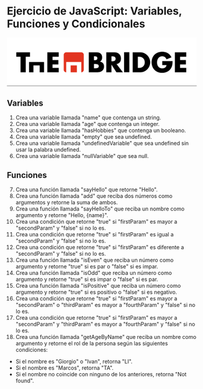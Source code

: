 # Ejercicio de JavaScript: Variables, Funciones y Condicionales
![Alt text](image.png)
## Variables
1. Crea una variable llamada "name" que contenga un string.
2. Crea una variable llamada "age" que contenga un integer.
3. Crea una variable llamada "hasHobbies" que contenga un booleano.
4. Crea una variable llamada "empty" que sea undefined.
5. Crea una variable llamada "undefinedVariable" que sea undefined sin usar la palabra undefined.
6. Crea una variable llamada "nullVariable" que sea null.

## Funciones
7. Crea una función llamada "sayHello" que retorne "Hello".
8. Crea una función llamada "add" que reciba dos números como argumentos y retorne la suma de ambos.
9. Crea una función llamada "sayHelloTo" que reciba un nombre como argumento y retorne "Hello, {name}".
10. Crea una condición que retorne "true" si "firstParam" es mayor a "secondParam" y "false" si no lo es.
11. Crea una condición que retorne "true" si "firstParam" es igual a "secondParam" y "false" si no lo es.
12. Crea una condición que retorne "true" si "firstParam" es diferente a "secondParam" y "false" si no lo es.
13. Crea una función llamada "isEven" que reciba un número como argumento y retorne "true" si es par o "false" si es impar.
14. Crea una función llamada "isOdd" que reciba un número como argumento y retorne "true" si es impar o "false" si es par.
15. Crea una función llamada "isPositive" que reciba un número como argumento y retorne "true" si es positivo o "false" si es negativo.
16. Crea una condición que retorne "true" si "firstParam" es mayor a "secondParam" o "thirdParam" es mayor a "fourthParam" y "false" si no lo es.
17. Crea una condición que retorne "true" si "firstParam" es mayor a "secondParam" y "thirdParam" es mayor a "fourthParam" y "false" si no lo es.
18. Crea una función llamada "getAgeByName" que reciba un nombre como argumento y retorne el rol de la persona según las siguientes condiciones:
   - Si el nombre es "Giorgio" o "Ivan", retorna "LI".
   - Si el nombre es "Marcos", retorna "TA".
   - Si el nombre no coincide con ninguno de los anteriores, retorna "Not found".
